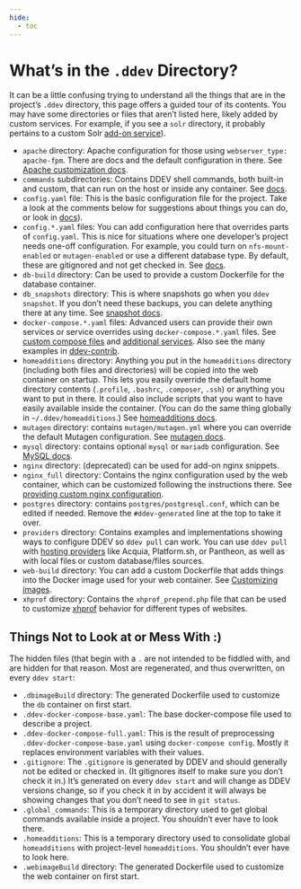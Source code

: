 ```yaml
---
hide:
  - toc
---
```


# What’s in the `.ddev` Directory?

It can be a little confusing trying to understand all the things that are in the project’s `.ddev` directory, this page offers a guided tour of its contents. You may have some directories or files that aren’t listed here, likely added by custom services. For example, if you see a `solr` directory, it probably pertains to a custom Solr [add-on service](../extend/additional-services.md)).

* `apache` directory: Apache configuration for those using `webserver_type: apache-fpm`. There are docs and the default configuration in there. See [Apache customization docs](../extend/customization-extendibility.md#providing-custom-apache-configuration).
* `commands` subdirectories: Contains DDEV shell commands, both built-in and custom, that can run on the host or inside any container. See [docs](../extend/custom-commands.md).
* `config.yaml` file: This is the basic configuration file for the project. Take a look at the comments below for suggestions about things you can do, or look in [docs](../configuration/config_yaml.md)).
* `config.*.yaml` files: You can add configuration here that overrides parts of `config.yaml`. This is nice for situations where one developer’s project needs one-off configuration. For example, you could turn on `nfs-mount-enabled` or `mutagen-enabled` or use a different database type. By default, these are gitignored and not get checked in. See [docs](../extend/customization-extendibility.md#extending-configyaml-with-custom-configyaml-files).
* `db-build` directory: Can be used to provide a custom Dockerfile for the database container.
* `db_snapshots` directory: This is where snapshots go when you `ddev snapshot`. If you don’t need these backups, you can delete anything there at any time. See [snapshot docs](../basics/cli-usage.md#snapshotting-and-restoring-a-database).
* `docker-compose.*.yaml` files: Advanced users can provide their own services or service overrides using `docker-compose.*.yaml` files. See [custom compose files](../extend/custom-compose-files.md) and [additional services](../extend/additional-services.md). Also see the many examples in [ddev-contrib](https://github.com/drud/ddev-contrib).
* `homeadditions` directory: Anything you put in the `homeadditions` directory (including both files and directories) will be copied into the web container on startup. This lets you easily override the default home directory contents (`.profile`, `.bashrc`, `.composer`, `.ssh`) or anything you want to put in there. It could also include scripts that you want to have easily available inside the container. (You can do the same thing globally in `~/.ddev/homeadditions`.) See [homeadditions docs](../extend/in-container-configuration.md).
* `mutagen` directory: contains `mutagen/mutagen.yml` where you can override the default Mutagen configuration. See [mutagen docs](../install/performance.md#advanced-mutagen-configuration-options).
* `mysql` directory: contains optional `mysql` or `mariadb` configuration. See [MySQL docs](../extend/customization-extendibility.md#providing-custom-mysqlmariadb-configuration-mycnf).
* `nginx` directory: (deprecated) can be used for add-on nginx snippets.
* `nginx_full` directory: Contains the nginx configuration used by the web container, which can be customized following the instructions there. See [providing custom nginx configuration](../extend/customization-extendibility.md#providing-custom-nginx-configuration).
* `postgres` directory: contains `postgres/postgresql.conf`, which can be edited if needed. Remove the `#ddev-generated` line at the top to take it over.
* `providers` directory: Contains examples and implementations showing ways to configure DDEV so `ddev pull` can work. You can use `ddev pull` with [hosting providers](../providers/index.md) like Acquia, Platform.sh, or Pantheon, as well as with local files or custom database/files sources.
* `web-build` directory: You can add a custom Dockerfile that adds things into the Docker image used for your web container. See [Customizing images](../extend/customizing-images.md).
* `xhprof` directory: Contains the `xhprof_prepend.php` file that can be used to customize [xhprof](../debugging-profiling/xhprof-profiling.md) behavior for different types of websites.

## Things Not to Look at or Mess With :)

The hidden files (that begin with a `.` are not intended to be fiddled with, and are hidden for that reason. Most are regenerated, and thus overwritten, on every `ddev start`:

* `.dbimageBuild` directory: The generated Dockerfile used to customize the `db` container on first start.
* `.ddev-docker-compose-base.yaml`: The base docker-compose file used to describe a project.
* `.ddev-docker-compose-full.yaml`: This is the result of preprocessing `.ddev-docker-compose-base.yaml` using `docker-compose config`. Mostly it replaces environment variables with their values.
* `.gitignore`: The `.gitignore` is generated by DDEV and should generally not be edited or checked in. (It gitignores itself to make sure you don’t check it in.) It’s generated on every `ddev start` and will change as DDEV versions change, so if you check it in by accident it will always be showing changes that you don’t need to see in `git status`.
* `.global_commands`: This is a temporary directory used to get global commands available inside a project. You shouldn’t ever have to look there.
* `.homeadditions`: This is a temporary directory used to consolidate global `homeadditions` with project-level `homeadditions`. You shouldn’t ever have to look here.
* `.webimageBuild` directory: The generated Dockerfile used to customize the web container on first start.
